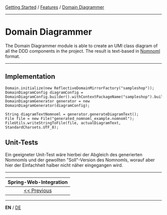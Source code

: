 [Getting Started](../index_en.md) / [Features](../guides/features_en.md) / [Domain Diagrammer](domain_diagrammer_en.md)

---

# Domain Diagrammer
The Domain Diagrammer module is able to create an UMl class diagram of all the DDD components in the project.
The result is text-based in [Nomnoml](https://nomnoml.com/) format.

---

## Implementation

```
Domain.initialize(new ReflectiveDomainMirrorFactory("sampleshop"));
DomainDiagramConfig diagramConfig = DomainDiagramConfig.builder().withContextPackageName("sampleshop").build();
DomainDiagramGenerator generator = new DomainDiagramGenerator(diagramConfig);

String diagramTextNomnoml = generator.generateDiagramText();
File file = new File("generated_nomnoml_example.nomnoml");
FileUtils.writeStringToFile(file, actualDiagramText, StandardCharsets.UTF_8);

```

## Unit-Tests
Ein geeigneter Unit-Test wäre hierbei der Abgleich des generierten Nomnomls und der gewollten
"Soll"-Version des Nomnomls, worauf aber hier der Einfachheit halber nicht näher eingegangen wird.

---

|          **Spring-Web-Integration**           |
|:---------------------------------------------:|
| [<< Previous](spring_web_integration_en.md)   |

---

**EN** / [DE](../../german/features/domain_diagrammer_de.md)

